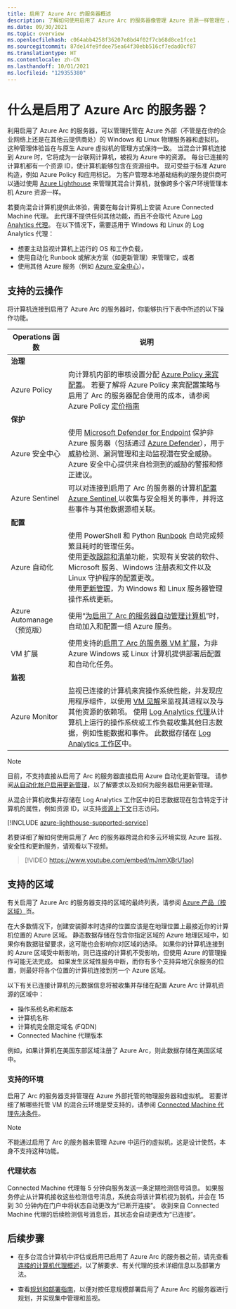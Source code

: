 ```yaml
---
title: 启用了 Azure Arc 的服务器概述
description: 了解如何使用启用了 Azure Arc 的服务器像管理 Azure 资源一样管理在 Azure 外部托管的服务器。
ms.date: 09/30/2021
ms.topic: overview
ms.openlocfilehash: c064abb4258f36207e8bd4f02f7cb68d8ce1fce1
ms.sourcegitcommit: 87de14fe9fdee75ea64f30ebb516cf7edad0cf87
ms.translationtype: HT
ms.contentlocale: zh-CN
ms.lasthandoff: 10/01/2021
ms.locfileid: "129355380"
---
```

# <a name="what-is-azure-arc-enabled-servers"></a>什么是启用了 Azure Arc 的服务器？

利用启用了 Azure Arc 的服务器，可以管理托管在 Azure 外部（不管是在你的企业网络上还是在其他云提供商处）的 Windows 和 Linux 物理服务器和虚拟机。 这种管理体验旨在与原生 Azure 虚拟机的管理方式保持一致。 当混合计算机连接到 Azure 时，它将成为一台联网计算机，被视为 Azure 中的资源。 每台已连接的计算机都有一个资源 ID，使计算机能够包含在资源组中。 现可受益于标准 Azure 构造，例如 Azure Policy 和应用标记。 为客户管理本地基础结构的服务提供商可以通过使用 [Azure Lighthouse](../../lighthouse/how-to/manage-hybrid-infrastructure-arc.md) 来管理其混合计算机，就像跨多个客户环境管理本机 Azure 资源一样。

若要向混合计算机提供此体验，需要在每台计算机上安装 Azure Connected Machine 代理。 此代理不提供任何其他功能，而且不会取代 Azure [Log Analytics 代理](../../azure-monitor/agents/log-analytics-agent.md)。 在以下情况下，需要适用于 Windows 和 Linux 的 Log Analytics 代理：

* 想要主动监视计算机上运行的 OS 和工作负载，
* 使用自动化 Runbook 或解决方案（如更新管理）来管理它，或者
* 使用其他 Azure 服务（例如 [Azure 安全中心](../../security-center/security-center-introduction.md)）。

## <a name="supported-cloud-operations"></a>支持的云操作 

将计算机连接到启用了 Azure Arc 的服务器时，你能够执行下表中所述的以下操作功能。

|Operations 函数 |说明 | 
|--------------------|------------|
|**治理** ||
| Azure Policy |向计算机内部的审核设置分配 [Azure Policy 来宾配置](../../governance/policy/concepts/guest-configuration.md)。 若要了解将 Azure Policy 来宾配置策略与启用了 Arc 的服务器配合使用的成本，请参阅 Azure Policy [定价指南](https://azure.microsoft.com/pricing/details/azure-policy/)|
|**保护** ||
| Azure 安全中心 | 使用 [Microsoft Defender for Endpoint](/microsoft-365/security/defender-endpoint) 保护非 Azure 服务器（包括通过 [Azure Defender](../../security-center/defender-for-servers-introduction.md)），用于威胁检测、漏洞管理和主动监视潜在安全威胁。 Azure 安全中心提供来自检测到的威胁的警报和修正建议。 |
| Azure Sentinel | 可以对连接到启用了 Arc 的服务器的计算机[配置 Azure Sentinel ](scenario-onboard-azure-sentinel.md)以收集与安全相关的事件，并将这些事件与其他数据源相关联。 |
|**配置** ||
| Azure 自动化 |使用 PowerShell 和 Python [Runbook](../../automation/automation-runbook-execution.md) 自动完成频繁且耗时的管理任务。<br> 使用[更改跟踪和清单](../../automation/change-tracking/overview.md)功能，实现有关安装的软件、Microsoft 服务、Windows 注册表和文件以及 Linux 守护程序的配置更改。<br> 使用[更新管理](../../automation/update-management/overview.md)，为 Windows 和 Linux 服务器管理操作系统更新。 |
| Azure Automanage（预览版） | 使用“[为启用了 Arc 的服务器自动管理计算机](../../automanage/automanage-arc.md)”时，自动加入和配置一组 Azure 服务。 |
| VM 扩展 | 使用支持的[启用了 Arc 的服务器 VM 扩展](manage-vm-extensions.md)，为非 Azure Windows 或 Linux 计算机提供部署后配置和自动化任务。 |
|**监视**|
| Azure Monitor | 监视已连接的计算机来宾操作系统性能，并发现应用程序组件，以使用 [VM 见解](../../azure-monitor/vm/vminsights-overview.md)来监视其进程以及与其他资源的依赖项。 使用 [Log Analytics 代理](../../azure-monitor/agents/agents-overview.md#log-analytics-agent)从计算机上运行的操作系统或工作负载收集其他日志数据，例如性能数据和事件。 此数据存储在 [Log Analytics 工作区](../../azure-monitor/logs/design-logs-deployment.md)中。 |

> [!NOTE]
> 目前，不支持直接从启用了 Arc 的服务器直接启用 Azure 自动化更新管理。 请参阅[从自动化帐户启用更新管理](../../automation/update-management/enable-from-automation-account.md)，以了解要求以及如何为服务器启用更新管理。

从混合计算机收集并存储在 Log Analytics 工作区中的日志数据现在包含特定于计算机的属性，例如资源 ID，以支持[资源上下文](../../azure-monitor/logs/design-logs-deployment.md#access-mode)日志访问。

[!INCLUDE [azure-lighthouse-supported-service](../../../includes/azure-lighthouse-supported-service.md)]

若要详细了解如何使用启用了 Arc 的服务器跨混合和多云环境实现 Azure 监视、安全性和更新服务，请观看以下视频。

> [!VIDEO https://www.youtube.com/embed/mJnmXBrU1ao]

## <a name="supported-regions"></a>支持的区域

有关启用了 Azure Arc 的服务器支持的区域的最终列表，请参阅 [Azure 产品（按区域）](https://azure.microsoft.com/global-infrastructure/services/?products=azure-arc)页。

在大多数情况下，创建安装脚本时选择的位置应该是在地理位置上最接近你的计算机位置的 Azure 区域。 静态数据存储在包含你指定区域的 Azure 地理区域中，如果你有数据驻留要求，这可能也会影响你对区域的选择。 如果你的计算机连接到的 Azure 区域受中断影响，则已连接的计算机不受影响，但使用 Azure 的管理操作可能无法完成。 如果发生区域性服务中断，而你有多个支持异地冗余服务的位置，则最好将各个位置的计算机连接到另一个 Azure 区域。

以下有关已连接计算机的元数据信息将被收集并存储在配置 Azure Arc 计算机资源的区域中：

- 操作系统名称和版本
- 计算机名称
- 计算机完全限定域名 (FQDN)
- Connected Machine 代理版本

例如，如果计算机在美国东部区域注册了 Azure Arc，则此数据存储在美国区域中。

### <a name="supported-environments"></a>支持的环境

启用了 Arc 的服务器支持管理在 Azure 外部托管的物理服务器和虚拟机。 若要详细了解哪些托管 VM 的混合云环境是受支持的，请参阅 [Connected Machine 代理先决条件](agent-overview.md#supported-environments)。

> [!NOTE]
> 不能通过启用了 Arc 的服务器来管理 Azure 中运行的虚拟机，这是设计使然，本身不支持这种功能。

### <a name="agent-status"></a>代理状态

Connected Machine 代理每 5 分钟向服务发送一条定期检测信号消息。 如果服务停止从计算机接收这些检测信号消息，系统会将该计算机视为脱机，并会在 15 到 30 分钟内在门户中将状态自动更改为“已断开连接”。 收到来自 Connected Machine 代理的后续检测信号消息后，其状态会自动更改为“已连接”。

## <a name="next-steps"></a>后续步骤

* 在多台混合计算机中评估或启用已启用了 Azure Arc 的服务器之前，请先查看[连接的计算机代理概述](agent-overview.md)，以了解要求、有关代理的技术详细信息以及部署方法。

* 查看[规划和部署指南](plan-at-scale-deployment.md)，以便对按任意规模部署启用了 Azure Arc 的服务器进行规划，并实现集中管理和监视。
